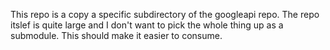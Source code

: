 This repo is a copy a specific subdirectory of the googleapi repo. The repo itslef is quite large and I don't want to pick the whole thing up as a submodule. This should make it easier to consume. 

